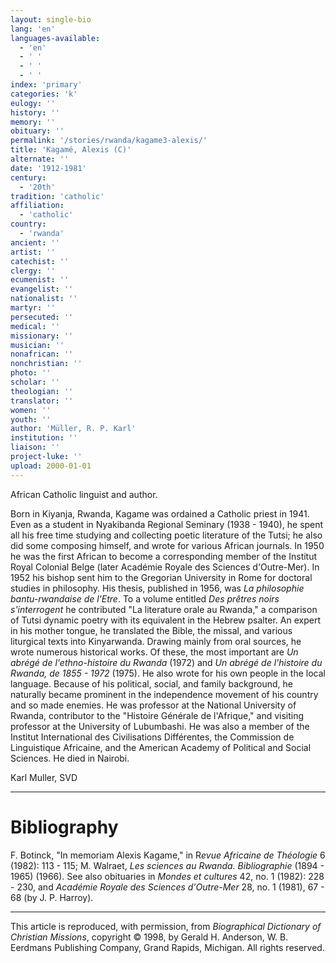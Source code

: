 ```yaml
---
layout: single-bio
lang: 'en'
languages-available:
  - 'en'
  - ' '
  - ' '
  - ' '
index: 'primary'
categories: 'k'
eulogy: ''
history: ''
memory: ''
obituary: ''
permalink: '/stories/rwanda/kagame3-alexis/'
title: 'Kagamé, Alexis (C)'
alternate: ''
date: '1912-1981'
century:
  - '20th'
tradition: 'catholic'
affiliation:
  - 'catholic'
country:
  - 'rwanda'
ancient: ''
artist: ''
catechist: ''
clergy: ''
ecumenist: ''
evangelist: ''
nationalist: ''
martyr: ''
persecuted: ''
medical: ''
missionary: ''
musician: ''
nonafrican: ''
nonchristian: ''
photo: ''
scholar: ''
theologian: ''
translator: ''
women: ''
youth: ''
author: 'Müller, R. P. Karl'
institution: ''
liaison: ''
project-luke: ''
upload: 2000-01-01
---
```



African Catholic linguist and author.

Born in Kiyanja, Rwanda, Kagame was ordained a Catholic priest in 1941. Even as a student in Nyakibanda Regional Seminary (1938 - 1940), he spent all his free time studying and collecting poetic literature of the Tutsi; he also did some composing himself, and wrote for various African journals. In 1950 he was the first African to become a corresponding member of the Institut Royal Colonial Belge (later Académie Royale des Sciences d'Outre-Mer). In 1952 his bishop sent him to the Gregorian University in Rome for doctoral studies in philosophy. His thesis, published in 1956, was *La philosophie bantu-rwandaise de l'Etre*. To a volume entitled *Des prêtres noirs s'interrogent* he contributed "La literature orale au Rwanda," a comparison of Tutsi dynamic poetry with its equivalent in the Hebrew psalter. An expert in his mother tongue, he translated the Bible, the missal, and various liturgical texts into Kinyarwanda. Drawing mainly from oral sources, he wrote numerous historical works. Of these, the most important are *Un abrégé de l'ethno-histoire du Rwanda* (1972) and *Un abrégé de l'histoire du Rwanda, de 1855 - 1972* (1975). He also wrote for his own people in the local language. Because of his political, social, and family background, he naturally became prominent in the independence movement of his country and so made enemies. He was professor at the National University of Rwanda, contributor to the "Histoire Générale de l'Afrique," and visiting professor  at the University of Lubumbashi. He was also a member of the Institut International des Civilisations Différentes, the Commission de Linguistique Africaine, and the American Academy of Political and Social Sciences. He died in Nairobi.

Karl Muller, SVD

---

# Bibliography

F. Botinck, "In memoriam Alexis Kagame," in R*evue Africaine de Théologie* 6 (1982): 113 - 115; M. Walraet, *Les sciences au Rwanda. Bibliographie* (1894 - 1965) (1966). See also obituaries in *Mondes et cultures* 42, no. 1 (1982): 228 - 230, and *Académie Royale des Sciences d'Outre-Mer* 28, no. 1 (1981), 67 - 68 (by J. P. Harroy).

---

This article is reproduced, with permission, from *Biographical Dictionary of Christian Missions*,   copyright &copy; 1998, by Gerald H. Anderson, W. B. Eerdmans Publishing Company, Grand Rapids, Michigan.  All rights reserved.